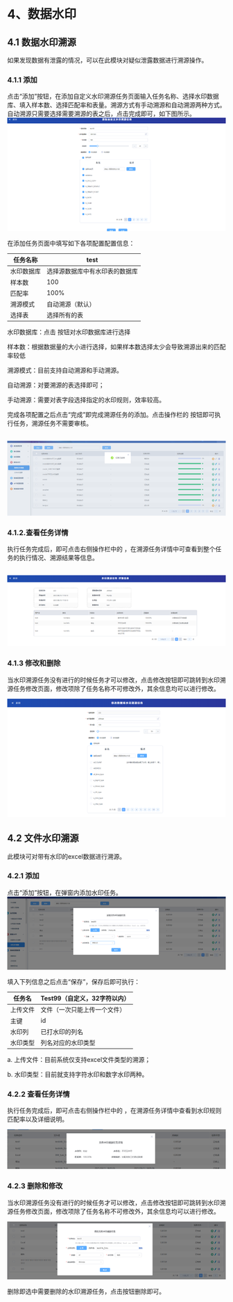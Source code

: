 # 4、数据水印

## 4.1 数据水印溯源

如果发现数据有泄露的情况，可以在此模块对疑似泄露数据进行溯源操作。

### 4.1.1 添加

点击“添加”按钮，在添加自定义水印溯源任务页面输入任务名称、选择水印数据库、填入样本数、选择匹配率和表量。溯源方式有手动溯源和自动溯源两种方式。自动溯源只需要选择需要溯源的表之后，点击完成即可，如下图所示。    ![](/images/operation/rule/watermark/watermark_1.png)                         

在添加任务页面中填写如下各项配置配置信息：

| 任务名称   | test                           |
| ---------- | ------------------------------ |
| 水印数据库 | 选择源数据库中有水印表的数据库 |
| 样本数     | 100                            |
| 匹配率     | 100%                           |
| 溯源模式   | 自动溯源（默认）               |
| 选择表     | 选择所有的表                   |

水印数据库：点击  按钮对水印数据库进行选择

样本数：根据数据量的大小进行选择，如果样本数选择太少会导致溯源出来的匹配率较低

溯源模式：目前支持自动溯源和手动溯源。

自动溯源：对要溯源的表选择即可；

手动溯源：需要对表字段选择指定的水印规则，效率较高。

完成各项配置之后点击“完成”即完成溯源任务的添加。点击操作栏的  按钮即可执行任务，溯源任务不需要审核。

​      ![](/images/operation/rule/watermark/watermark_2.png)

### 4.1.2.查看任务详情

执行任务完成后，即可点击右侧操作栏中的  ，在溯源任务详情中可查看到整个任务的执行情况、溯源结果等信息。 

​      ![](/images/operation/rule/watermark/watermark_3.png)

### 4.1.3 修改和删除

当水印溯源任务没有进行的时候任务才可以修改，点击修改按钮即可跳转到水印溯源任务修改页面，修改项除了任务名称不可修改外，其余信息均可以进行修改。

![](/images/operation/rule/watermark/watermark_4.png) 

## 4.2 文件水印溯源

此模块可对带有水印的excel数据进行溯源。

### 4.2.1 添加

点击“添加”按钮，在弹窗内添加水印任务。 ![](/images/operation/rule/watermark/watermark_5.png)

填入下列信息之后点击“保存”，保存后即可执行：

| 任务名   | Test99（自定义，32字符以内） |
| -------- | ---------------------------- |
| 上传文件 | 文件（一次只能上传一个文件） |
| 主键     | id                           |
| 水印列   | 已打水印的列名               |
| 水印类型 | 列名对应的水印类型           |

a. 上传文件：目前系统仅支持excel文件类型的溯源；

b. 水印类型：目前就支持字符水印和数字水印两种。

### 4.2.2 查看任务详情

执行任务完成后，即可点击右侧操作栏中的  ，在溯源任务详情中查看到水印规则匹配率以及详细说明。

![](/images/operation/rule/watermark/watermark_6.png)

### 4.2.3 删除和修改

当水印溯源任务没有进行的时候任务才可以修改，点击修改按钮即可跳转到水印溯源任务修改页面，修改项除了任务名称不可修改外，其余信息均可以进行修改。

![](/images/operation/rule/watermark/watermark_7.png)

删除即选中需要删除的水印溯源任务，点击按钮删除即可。

